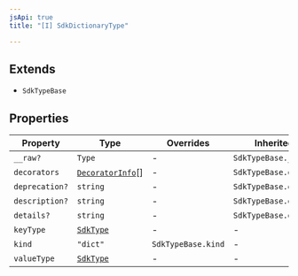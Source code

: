 ```yaml
---
jsApi: true
title: "[I] SdkDictionaryType"

---
```

## Extends

- `SdkTypeBase`

## Properties

| Property | Type | Overrides | Inherited from |
| ------ | ------ | ------ | ------ |
| `__raw?` | `Type` | - | `SdkTypeBase.__raw` |
| `decorators` | [`DecoratorInfo`](DecoratorInfo.md)[] | - | `SdkTypeBase.decorators` |
| `deprecation?` | `string` | - | `SdkTypeBase.deprecation` |
| `description?` | `string` | - | `SdkTypeBase.description` |
| `details?` | `string` | - | `SdkTypeBase.details` |
| `keyType` | [`SdkType`](../type-aliases/SdkType.md) | - | - |
| `kind` | `"dict"` | `SdkTypeBase.kind` | - |
| `valueType` | [`SdkType`](../type-aliases/SdkType.md) | - | - |
